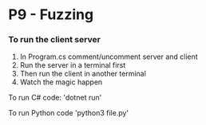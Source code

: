 # P9 - Fuzzing
### To run the client server
1. In Program.cs comment/uncomment server and client
2. Run the server in a terminal first
3. Then run the client in another terminal
4. Watch the magic happen

To run C# code: 'dotnet run'

To run Python code 'python3 file.py'
